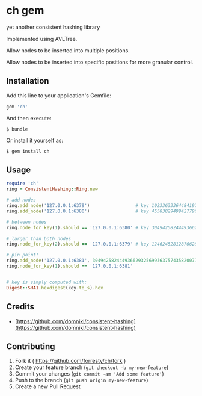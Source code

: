 # ch gem

yet another consistent hashing library

Implemented using AVLTree.

Allow nodes to be inserted into multiple positions.

Allow nodes to be inserted into specific positions for more granular control.

## Installation

Add this line to your application's Gemfile:

```ruby
gem 'ch'
```

And then execute:

    $ bundle

Or install it yourself as:

    $ gem install ch

## Usage

```ruby
require 'ch'
ring = ConsistentHashing::Ring.new

# add nodes
ring.add_node('127.0.0.1:6379')                 # key 102336333644841978549106395032298540172546507605
ring.add_node('127.0.0.1:6380')                 # key 455838294994277962587720662485947692006035699684

# between nodes
ring.node_for_key(1).should == '127.0.0.1:6380' # key 304942582444936629325699363757435820077590259883

# larger than both nodes
ring.node_for_key(2).should == '127.0.0.1:6379' # key 1246245281287062843477446394631337292330716631216

# pin point!
ring.add_node('127.0.0.1:6381', 304942582444936629325699363757435820077590259883 + 1)
ring.node_for_key(1).should == '127.0.0.1:6381'


# key is simply computed with:
Digest::SHA1.hexdigest(key.to_s).hex
```

## Credits

- [https://github.com/domnikl/consistent-hashing](https://github.com/domnikl/consistent-hashing)

## Contributing

1. Fork it ( https://github.com/forresty/ch/fork )
2. Create your feature branch (`git checkout -b my-new-feature`)
3. Commit your changes (`git commit -am 'Add some feature'`)
4. Push to the branch (`git push origin my-new-feature`)
5. Create a new Pull Request
